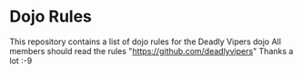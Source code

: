 Dojo Rules
==========

This repository contains a list of dojo rules for the Deadly Vipers dojo
All members should read the rules
"https://github.com/deadlyvipers" Thanks a lot :-9

